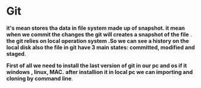 # Git 
 **it's mean stores tha data in file system made up of snapshot. it mean when we commit the changes the git will creates a snapshot of the file** .
**the git relies on local operation system  .So we can see a history on the local disk also the file in git have 3 main states: committed, modified and staged**. 

 **First of all we need to install the last version of  git in our pc and os if it windows , linux, MAC.**
**after installion it in local pc we can importing and cloning by command line**.